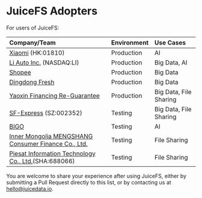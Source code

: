 # JuiceFS Adopters

For users of JuiceFS:

| Company/Team                                       | Environment   | Use Cases                 |
| :---                                               | :---          | :---                      |
| [Xiaomi](https://www.mi.com) (HK:01810)              | Production | AI                   |
| [Li Auto Inc.](https://www.lixiang.com) (NASDAQ:LI)    | Production | Big Data, AI           |
| [Shopee](https://shopee.com)                       | Production | Big Data              |
| [Dingdong Fresh](https://www.100.me)                     | Production | Big Data             |
| [Yaoxin Financing Re-Guarantee](https://www.yaoxinhd.com) | Production | Big Data, File Sharing |
| [SF-Express](https://www.sf-express.com) (SZ:002352) | Testing    | Big Data, File Sharing |
| [BIGO](https://bigo.tv)                            | Testing    | AI                   |
| [Inner Mongolia MENGSHANG Consumer Finance Co., Ltd.](https://www.mengshangxiaofei.com)   | Testing    | File Sharing      |
| [Piesat Information Technology Co., Ltd.](https://www.piesat.cn)(SHA:688066)                | Testing    | File Sharing    |

You are welcome to share your experience after using JuiceFS, either by submitting a Pull Request directly to this list, or by contacting us at hello@juicedata.io.